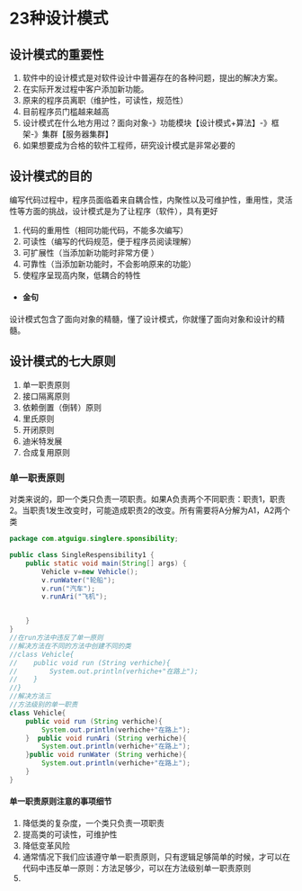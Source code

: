 # 23种设计模式

## 设计模式的重要性

1. 软件中的设计模式是对软件设计中普遍存在的各种问题，提出的解决方案。
2. 在实际开发过程中客户添加新功能。
3. 原来的程序员离职（维护性，可读性，规范性）
4. 目前程序员门槛越来越高
5. 设计模式在什么地方用过？面向对象-》功能模块【设计模式+算法】-》框架-》集群【服务器集群】
6. 如果想要成为合格的软件工程师，研究设计模式是非常必要的

## 设计模式的目的

编写代码过程中，程序员面临着来自耦合性，内聚性以及可维护性，重用性，灵活性等方面的挑战，设计模式是为了让程序（软件），具有更好

1. 代码的重用性（相同功能代码，不能多次编写）
2. 可读性（编写的代码规范，便于程序员阅读理解）
3. 可扩展性（当添加新功能时非常方便 ）
4. 可靠性（当添加新功能时，不会影响原来的功能）
5. 使程序呈现高内聚，低耦合的特性

- #### 金句

设计模式包含了面向对象的精髓，懂了设计模式，你就懂了面向对象和设计的精髓。

## 设计模式的七大原则

1. 单一职责原则
2. 接口隔离原则
3. 依赖倒置（倒转）原则
4. 里氏原则
5. 开闭原则
6. 迪米特发展
7. 合成复用原则

### 单一职责原则

对类来说的，即一个类只负责一项职责。如果A负责两个不同职责：职责1，职责2。当职责1发生改变时，可能造成职责2的改变。所有需要将A分解为A1，A2两个类

```java
package com.atguigu.singlere.sponsibility;

public class SingleRespensibility1 {
    public static void main(String[] args) {
        Vehicle v=new Vehicle();
        v.runWater("轮船");
        v.run("汽车");
        v.runAri("飞机");


    }
}
//在run方法中违反了单一原则
//解决方法在不同的方法中创建不同的类
//class Vehicle{
//    public void run (String verhiche){
//        System.out.println(verhiche+"在路上");
//    }
//}
//解决方法三
//方法级别的单一职责
class Vehicle{
    public void run (String verhiche){
        System.out.println(verhiche+"在路上");
    }  public void runAri (String verhiche){
        System.out.println(verhiche+"在路上");
    }public void runWater (String verhiche){
        System.out.println(verhiche+"在路上");
    }
}
```

#### 单一职责原则注意的事项细节

1. 降低类的复杂度，一个类只负责一项职责
2. 提高类的可读性，可维护性
3. 降低变革风险
4. 通常情况下我们应该遵守单一职责原则，只有逻辑足够简单的时候，才可以在代码中违反单一原则：方法足够少，可以在方法级别单一职责原则
5.




